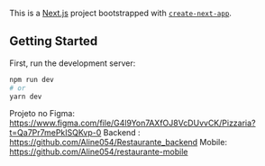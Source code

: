 This is a [Next.js](https://nextjs.org/) project bootstrapped with [`create-next-app`](https://github.com/vercel/next.js/tree/canary/packages/create-next-app).

## Getting Started

First, run the development server:

```bash
npm run dev
# or
yarn dev
```

Projeto no Figma: https://www.figma.com/file/G4l9Yon7AXfOJ8VcDUvvCK/Pizzaria?t=Qa7Pr7mePkISQKvp-0
Backend : https://github.com/Aline054/Restaurante_backend
Mobile: https://github.com/Aline054/restaurante-mobile
